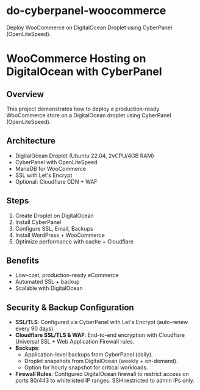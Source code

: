 # do-cyberpanel-woocommerce
Deploy WooCommerce on DigitalOcean Droplet using CyberPanel (OpenLiteSpeed).
# WooCommerce Hosting on DigitalOcean with CyberPanel

## Overview
This project demonstrates how to deploy a production-ready WooCommerce store 
on a DigitalOcean droplet using CyberPanel (OpenLiteSpeed).

## Architecture
- DigitalOcean Droplet (Ubuntu 22.04, 2vCPU/4GB RAM)
- CyberPanel with OpenLiteSpeed
- MariaDB for WooCommerce
- SSL with Let's Encrypt
- Optional: Cloudflare CDN + WAF

## Steps
1. Create Droplet on DigitalOcean
2. Install CyberPanel
3. Configure SSL, Email, Backups
4. Install WordPress + WooCommerce
5. Optimize performance with cache + Cloudflare

## Benefits
- Low-cost, production-ready eCommerce
- Automated SSL + backup
- Scalable with DigitalOcean

## Security & Backup Configuration

- **SSL/TLS**: Configured via CyberPanel with Let's Encrypt (auto-renew every 90 days).  
- **Cloudflare SSL/TLS & WAF**: End-to-end encryption with Cloudflare Universal SSL + Web Application Firewall rules.  
- **Backups**: 
  - Application-level backups from CyberPanel (daily).  
  - Droplet snapshots from DigitalOcean (weekly + on-demand).  
  - Option for hourly snapshot for critical workloads.  
- **Firewall Rules**: Configured DigitalOcean firewall to restrict access on ports 80/443 to whitelisted IP ranges. SSH restricted to admin IPs only.  
